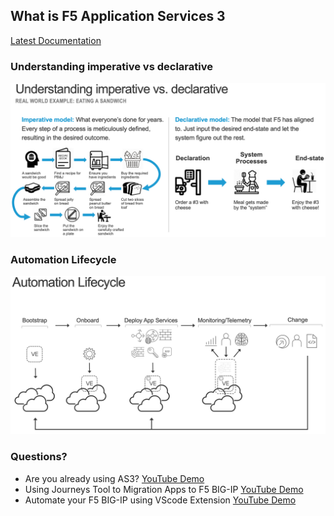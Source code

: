 ## What is F5 Application Services 3

[Latest Documentation](https://clouddocs.f5.com/products/extensions/f5-appsvcs-extension/latest/)

### Understanding imperative vs declarative  

![imperative](https://github.com/mdditt2000/f5-appsvcs-extension/blob/master/demos/what_is_as3/diagram/2022-04-13_12-39-47.png)

### Automation Lifecycle

![automation](https://github.com/mdditt2000/f5-appsvcs-extension/blob/master/demos/what_is_as3/diagram/2022-04-13_12-39-23.png)

### Questions?

* Are you already using AS3? [YouTube Demo](https://youtu.be/rjUUvaFaZX0)
* Using Journeys Tool to Migration Apps to F5 BIG-IP [YouTube Demo](https://youtu.be/k08swhJCHQo)
* Automate your F5 BIG-IP using VScode Extension [YouTube Demo](https://youtu.be/ekcM-ScUSVQ)